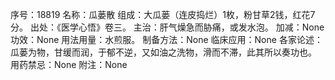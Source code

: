 序号：18819
名称：瓜蒌散
组成：大瓜蒌（连皮捣烂）1枚，粉甘草2钱，红花7分。
出处：《医学心悟》卷三。
主治：肝气燥急而胁痛，或发水泡。
加减：None
功效：None
用法用量：水煎服。
制备方法：None
临床应用：None
各家论述：瓜蒌为物，甘缓而润，于郁不逆，又如油之洗物，滑而不滞，此其所以奏功也。
用药禁忌：None
附注：None

